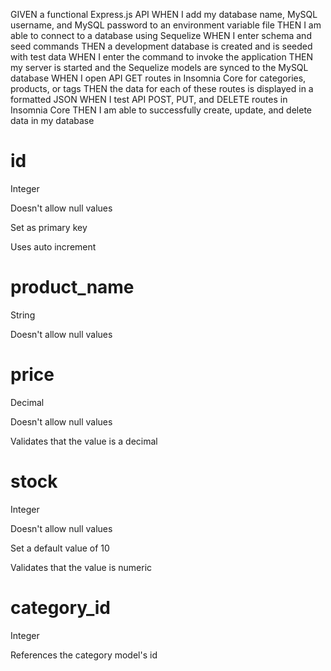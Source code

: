 GIVEN a functional Express.js API
WHEN I add my database name, MySQL username, and MySQL password to an environment variable file
THEN I am able to connect to a database using Sequelize
WHEN I enter schema and seed commands
THEN a development database is created and is seeded with test data
WHEN I enter the command to invoke the application
THEN my server is started and the Sequelize models are synced to the MySQL database
WHEN I open API GET routes in Insomnia Core for categories, products, or tags
THEN the data for each of these routes is displayed in a formatted JSON
WHEN I test API POST, PUT, and DELETE routes in Insomnia Core
THEN I am able to successfully create, update, and delete data in my database

# id

Integer

Doesn't allow null values

Set as primary key

Uses auto increment

# product_name

String

Doesn't allow null values

# price

Decimal

Doesn't allow null values

Validates that the value is a decimal

# stock

Integer

Doesn't allow null values

Set a default value of 10

Validates that the value is numeric

# category_id

Integer

References the category model's id

